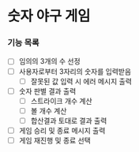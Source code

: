 # 숫자 야구 게임

### 기능 목록

- [ ] 임의의 3개의 수 선정
- [ ]  사용자로부터 3자리의 숫자를 입력받음
    - [ ]  잘못된 값 입력 시 에러 메시지 출력
- [ ]  숫자 판별 결과 출력
    - [ ]  스트라이크 개수 계산
    - [ ]  볼 개수 계산
    - [ ]  합산결과 토대로 결과 출력
- [ ]  게임 승리 및 종료 메시지 출력
- [ ]  게임 재진행 및 종료 선택